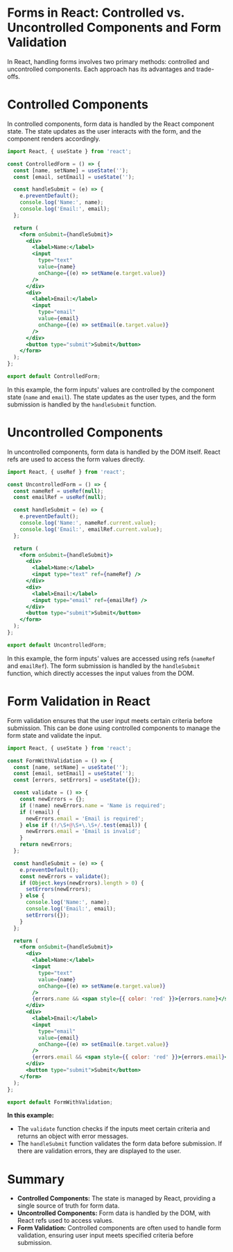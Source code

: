 <h1>Forms in React: Controlled vs. Uncontrolled Components and Form Validation</h1>

In React, handling forms involves two primary methods: controlled and uncontrolled components. Each approach has its advantages and trade-offs.

<h1>Controlled Components</h1>

In controlled components, form data is handled by the React component state. The state updates as the user interacts with the form, and the component renders accordingly.

```jsx
import React, { useState } from 'react';

const ControlledForm = () => {
  const [name, setName] = useState('');
  const [email, setEmail] = useState('');

  const handleSubmit = (e) => {
    e.preventDefault();
    console.log('Name:', name);
    console.log('Email:', email);
  };

  return (
    <form onSubmit={handleSubmit}>
      <div>
        <label>Name:</label>
        <input
          type="text"
          value={name}
          onChange={(e) => setName(e.target.value)}
        />
      </div>
      <div>
        <label>Email:</label>
        <input
          type="email"
          value={email}
          onChange={(e) => setEmail(e.target.value)}
        />
      </div>
      <button type="submit">Submit</button>
    </form>
  );
};

export default ControlledForm;
```

In this example, the form inputs' values are controlled by the component state (`name` and `email`). The state updates as the user types, and the form submission is handled by the `handleSubmit` function.

<h1>Uncontrolled Components</h1>

In uncontrolled components, form data is handled by the DOM itself. React refs are used to access the form values directly.

```jsx
import React, { useRef } from 'react';

const UncontrolledForm = () => {
  const nameRef = useRef(null);
  const emailRef = useRef(null);

  const handleSubmit = (e) => {
    e.preventDefault();
    console.log('Name:', nameRef.current.value);
    console.log('Email:', emailRef.current.value);
  };

  return (
    <form onSubmit={handleSubmit}>
      <div>
        <label>Name:</label>
        <input type="text" ref={nameRef} />
      </div>
      <div>
        <label>Email:</label>
        <input type="email" ref={emailRef} />
      </div>
      <button type="submit">Submit</button>
    </form>
  );
};

export default UncontrolledForm;
```

In this example, the form inputs' values are accessed using refs (`nameRef` and `emailRef`). The form submission is handled by the `handleSubmit` function, which directly accesses the input values from the DOM.

<h1>Form Validation in React</h1>

Form validation ensures that the user input meets certain criteria before submission. This can be done using controlled components to manage the form state and validate the input.

```jsx
import React, { useState } from 'react';

const FormWithValidation = () => {
  const [name, setName] = useState('');
  const [email, setEmail] = useState('');
  const [errors, setErrors] = useState({});

  const validate = () => {
    const newErrors = {};
    if (!name) newErrors.name = 'Name is required';
    if (!email) {
      newErrors.email = 'Email is required';
    } else if (!/\S+@\S+\.\S+/.test(email)) {
      newErrors.email = 'Email is invalid';
    }
    return newErrors;
  };

  const handleSubmit = (e) => {
    e.preventDefault();
    const newErrors = validate();
    if (Object.keys(newErrors).length > 0) {
      setErrors(newErrors);
    } else {
      console.log('Name:', name);
      console.log('Email:', email);
      setErrors({});
    }
  };

  return (
    <form onSubmit={handleSubmit}>
      <div>
        <label>Name:</label>
        <input
          type="text"
          value={name}
          onChange={(e) => setName(e.target.value)}
        />
        {errors.name && <span style={{ color: 'red' }}>{errors.name}</span>}
      </div>
      <div>
        <label>Email:</label>
        <input
          type="email"
          value={email}
          onChange={(e) => setEmail(e.target.value)}
        />
        {errors.email && <span style={{ color: 'red' }}>{errors.email}</span>}
      </div>
      <button type="submit">Submit</button>
    </form>
  );
};

export default FormWithValidation;
```
**In this example:**

- The `validate` function checks if the inputs meet certain criteria and returns an object with error messages.
- The `handleSubmit` function validates the form data before submission. If there are validation errors, they are displayed to the user.

<h1>Summary</h1>

- **Controlled Components:** The state is managed by React, providing a single source of truth for form data.
- **Uncontrolled Components:** Form data is handled by the DOM, with React refs used to access values.
- **Form Validation:** Controlled components are often used to handle form validation, ensuring user input meets specified criteria before submission.